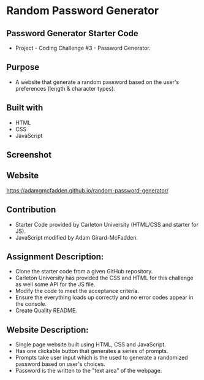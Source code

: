 # Random Password Generator

## Password Generator Starter Code

- Project - Coding Challenge #3 - Password Generator.

## Purpose

- A website that generate a random password based on the user's preferences (length & character types).

## Built with

- HTML
- CSS
- JavaScript

## Screenshot

## Website

https://adamgmcfadden.github.io/random-password-generator/

## Contribution

- Starter Code provided by Carleton University (HTML/CSS and starter for JS).
- JavaScript modified by Adam Girard-McFadden.

## Assignment Description:

- Clone the starter code from a given GitHub repository.
- Carleton University has provided the CSS and HTML for this challenge as well some API for the JS file.
- Modify the code to meet the acceptance criteria.
- Ensure the everything loads up correctly and no error codes appear in the console.
- Create Quality README.

## Website Description:

- Single page website built using HTML, CSS and JavaScript.
- Has one clickable button that generates a series of prompts.
- Prompts take user input which is the used to generate a randomized password based on user's choices.
- Password is the written to the "text area" of the webpage.
